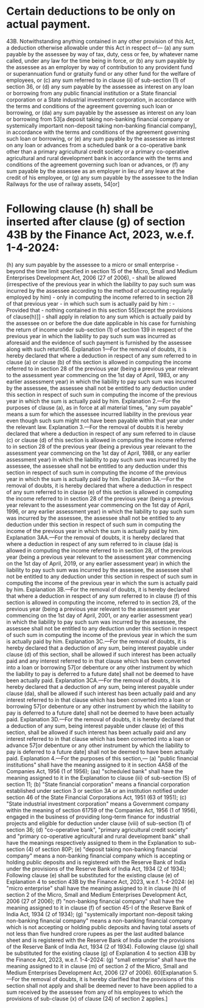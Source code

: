 # Certain deductions to be only on actual payment.
43B. Notwithstanding anything contained in any other provision of this Act, a deduction otherwise allowable under this Act in respect of—
(a) any sum payable by the assessee by way of tax, duty, cess or fee, by whatever name called, under any law for the time being in force, or
(b) any sum payable by the assessee as an employer by way of contribution to any provident fund or superannuation fund or gratuity fund or any other fund for the welfare of employees, or
(c) any sum referred to in clause (ii) of sub-section (1) of section 36, or
(d) any sum payable by the assessee as interest on any loan or borrowing from any public financial institution or a State financial corporation or a State industrial investment corporation, in accordance with the terms and conditions of the agreement governing such loan or borrowing, or
(da) any sum payable by the assessee as interest on any loan or borrowing from 53[a deposit taking non-banking financial company or systemically important non-deposit taking non-banking financial company], in accordance with the terms and conditions of the agreement governing such loan or borrowing, or
(e) any sum payable by the assessee as interest on any loan or advances from a scheduled bank or a co-operative bank other than a primary agricultural credit society or a primary co-operative agricultural and rural development bank in accordance with the terms and conditions of the agreement governing such loan or advances, or
(f) any sum payable by the assessee as an employer in lieu of any leave at the credit of his employee, or
(g) any sum payable by the assessee to the Indian Railways for the use of railway assets, 54[or]

# Following clause (h) shall be inserted after clause (g) of section 43B by the Finance Act, 2023, w.e.f. 1-4-2024:
(h) any sum payable by the assessee to a micro or small enterprise 
    - beyond the time limit specified in section 15 of the Micro, Small and Medium Enterprises Development Act, 2006 (27 of 2006),
    - shall be allowed (irrespective of the previous year in which the liability to pay such sum was incurred by the assessee according to the method of accounting regularly employed by him) 
    - only in computing the income referred to in section 28 of that previous year 
    - in which such sum is actually paid by him :
    - Provided that 
      - nothing contained in this section 55[[except the provisions of clause(h)]] 
      - shall apply in relation to any sum which is actually paid by the assessee on or before the due date applicable in his case for furnishing the return of income under sub-section (1) of section 139 in respect of the previous year in which the liability to pay such sum was incurred as aforesaid and the evidence of such payment is furnished by the assessee along with such return56.
Explanation 1—For the removal of doubts, it is hereby declared that where a deduction in respect of any sum referred to in clause (a) or clause (b) of this section is allowed in computing the income referred to in section 28 of the previous year (being a previous year relevant to the assessment year commencing on the 1st day of April, 1983, or any earlier assessment year) in which the liability to pay such sum was incurred by the assessee, the assessee shall not be entitled to any deduction under this section in respect of such sum in computing the income of the previous year in which the sum is actually paid by him.
Explanation 2.—For the purposes of clause (a), as in force at all material times, "any sum payable" means a sum for which the assessee incurred liability in the previous year even though such sum might not have been payable within that year under the relevant law.
Explanation 3.—For the removal of doubts it is hereby declared that where a deduction in respect of any sum referred to in clause (c) or clause (d) of this section is allowed in computing the income referred to in section 28 of the previous year (being a previous year relevant to the assessment year commencing on the 1st day of April, 1988, or any earlier assessment year) in which the liability to pay such sum was incurred by the assessee, the assessee shall not be entitled to any deduction under this section in respect of such sum in computing the income of the previous year in which the sum is actually paid by him.
Explanation 3A.—For the removal of doubts, it is hereby declared that where a deduction in respect of any sum referred to in clause (e) of this section is allowed in computing the income referred to in section 28 of the previous year (being a previous year relevant to the assessment year commencing on the 1st day of April, 1996, or any earlier assessment year) in which the liability to pay such sum was incurred by the assessee, the assessee shall not be entitled to any deduction under this section in respect of such sum in computing the income of the previous year in which the sum is actually paid by him.
Explanation 3AA.—For the removal of doubts, it is hereby declared that where a deduction in respect of any sum referred to in clause (da) is allowed in computing the income referred to in section 28, of the previous year (being a previous year relevant to the assessment year commencing on the 1st day of April, 2019, or any earlier assessment year) in which the liability to pay such sum was incurred by the assessee, the assessee shall not be entitled to any deduction under this section in respect of such sum in computing the income of the previous year in which the sum is actually paid by him.
Explanation 3B.—For the removal of doubts, it is hereby declared that where a deduction in respect of any sum referred to in clause (f) of this section is allowed in computing the income, referred to in section 28, of the previous year (being a previous year relevant to the assessment year commencing on the 1st day of April, 2001, or any earlier assessment year) in which the liability to pay such sum was incurred by the assessee, the assessee shall not be entitled to any deduction under this section in respect of such sum in computing the income of the previous year in which the sum is actually paid by him.
Explanation 3C.—For the removal of doubts, it is hereby declared that a deduction of any sum, being interest payable under clause (d) of this section, shall be allowed if such interest has been actually paid and any interest referred to in that clause which has been converted into a loan or borrowing 57[or debenture or any other instrument by which the liability to pay is deferred to a future date] shall not be deemed to have been actually paid.
Explanation 3CA.—For the removal of doubts, it is hereby declared that a deduction of any sum, being interest payable under clause (da), shall be allowed if such interest has been actually paid and any interest referred to in that clause which has been converted into a loan or borrowing 57[or debenture or any other instrument by which the liability to pay is deferred to a future date] shall not be deemed to have been actually paid.
Explanation 3D.—For the removal of doubts, it is hereby declared that a deduction of any sum, being interest payable under clause (e) of this section, shall be allowed if such interest has been actually paid and any interest referred to in that clause which has been converted into a loan or advance 57[or debenture or any other instrument by which the liability to pay is deferred to a future date] shall not be deemed to have been actually paid.
Explanation 4.—For the purposes of this section,—
(a) "public financial institutions" shall have the meaning assigned to it in section 4A58 of the Companies Act, 1956 (1 of 1956);
(aa) "scheduled bank" shall have the meaning assigned to it in the Explanation to clause (iii) of sub-section (5) of section 11;
(b) "State financial corporation" means a financial corporation established under section 3 or section 3A or an institution notified under section 46 of the State Financial Corporations Act, 1951 (63 of 1951);
(c) "State industrial investment corporation" means a Government company within the meaning of section 61759 of the Companies Act, 1956 (1 of 1956), engaged in the business of providing long-term finance for industrial projects and eligible for deduction under clause (viii) of sub-section (1) of section 36;
(d) "co-operative bank", "primary agricultural credit society" and "primary co-operative agricultural and rural development bank" shall have the meanings respectively assigned to them in the Explanation to sub-section (4) of section 80P;
(e) "deposit taking non-banking financial company" means a non-banking financial company which is accepting or holding public deposits and is registered with the Reserve Bank of India under the provisions of the Reserve Bank of India Act, 1934 (2 of 1934);
Following clause (e) shall be substituted for the existing clause (e) of Explanation 4 to section 43B by the Finance Act, 2023, w.e.f. 1-4-2024:
(e) "micro enterprise" shall have the meaning assigned to it in clause (h) of section 2 of the Micro, Small and Medium Enterprises Development Act, 2006 (27 of 2006);
(f) "non-banking financial company" shall have the meaning assigned to it in clause (f) of section 45-I of the Reserve Bank of India Act, 1934 (2 of 1934);
(g) "systemically important non-deposit taking non-banking financial company" means a non-banking financial company which is not accepting or holding public deposits and having total assets of not less than five hundred crore rupees as per the last audited balance sheet and is registered with the Reserve Bank of India under the provisions of the Reserve Bank of India Act, 1934 (2 of 1934).
Following clause (g) shall be substituted for the existing clause (g) of Explanation 4 to section 43B by the Finance Act, 2023, w.e.f. 1-4-2024:
(g) "small enterprise" shall have the meaning assigned to it in clause (m) of section 2 of the Micro, Small and Medium Enterprises Development Act, 2006 (27 of 2006).
60[Explanation 5.—For the removal of doubts, it is hereby clarified that the provisions of this section shall not apply and shall be deemed never to have been applied to a sum received by the assessee from any of his employees to which the provisions of sub-clause (x) of clause (24) of section 2 applies.]


